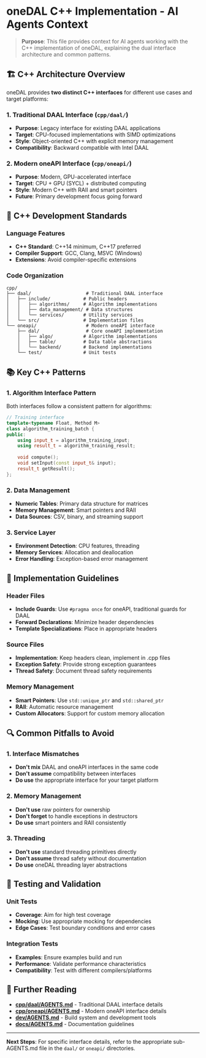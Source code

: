 # oneDAL C++ Implementation - AI Agents Context

> **Purpose**: This file provides context for AI agents working with the C++ implementation of oneDAL, explaining the dual interface architecture and common patterns.

## 🏗️ C++ Architecture Overview

oneDAL provides **two distinct C++ interfaces** for different use cases and target platforms:

### 1. Traditional DAAL Interface (`cpp/daal/`)
- **Purpose**: Legacy interface for existing DAAL applications
- **Target**: CPU-focused implementations with SIMD optimizations
- **Style**: Object-oriented C++ with explicit memory management
- **Compatibility**: Backward compatible with Intel DAAL

### 2. Modern oneAPI Interface (`cpp/oneapi/`)
- **Purpose**: Modern, GPU-accelerated interface
- **Target**: CPU + GPU (SYCL) + distributed computing
- **Style**: Modern C++ with RAII and smart pointers
- **Future**: Primary development focus going forward

## 🔧 C++ Development Standards

### Language Features
- **C++ Standard**: C++14 minimum, C++17 preferred
- **Compiler Support**: GCC, Clang, MSVC (Windows)
- **Extensions**: Avoid compiler-specific extensions

### Code Organization
```
cpp/
├── daal/                    # Traditional DAAL interface
│   ├── include/            # Public headers
│   │   ├── algorithms/     # Algorithm implementations
│   │   ├── data_management/ # Data structures
│   │   └── services/       # Utility services
│   └── src/                # Implementation files
└── oneapi/                  # Modern oneAPI interface
    ├── dal/                 # Core oneAPI implementation
    │   ├── algo/           # Algorithm implementations
    │   ├── table/          # Data table abstractions
    │   └── backend/        # Backend implementations
    └── test/               # Unit tests
```

## 📚 Key C++ Patterns

### 1. Algorithm Interface Pattern
Both interfaces follow a consistent pattern for algorithms:

```cpp
// Training interface
template<typename Float, Method M>
class algorithm_training_batch {
public:
    using input_t = algorithm_training_input;
    using result_t = algorithm_training_result;
    
    void compute();
    void setInput(const input_t& input);
    result_t getResult();
};
```

### 2. Data Management
- **Numeric Tables**: Primary data structure for matrices
- **Memory Management**: Smart pointers and RAII
- **Data Sources**: CSV, binary, and streaming support

### 3. Service Layer
- **Environment Detection**: CPU features, threading
- **Memory Services**: Allocation and deallocation
- **Error Handling**: Exception-based error management

## 🎯 Implementation Guidelines

### Header Files
- **Include Guards**: Use `#pragma once` for oneAPI, traditional guards for DAAL
- **Forward Declarations**: Minimize header dependencies
- **Template Specializations**: Place in appropriate headers

### Source Files
- **Implementation**: Keep headers clean, implement in .cpp files
- **Exception Safety**: Provide strong exception guarantees
- **Thread Safety**: Document thread safety requirements

### Memory Management
- **Smart Pointers**: Use `std::unique_ptr` and `std::shared_ptr`
- **RAII**: Automatic resource management
- **Custom Allocators**: Support for custom memory allocation

## 🔍 Common Pitfalls to Avoid

### 1. Interface Mismatches
- **Don't mix** DAAL and oneAPI interfaces in the same code
- **Don't assume** compatibility between interfaces
- **Do use** the appropriate interface for your target platform

### 2. Memory Management
- **Don't use** raw pointers for ownership
- **Don't forget** to handle exceptions in destructors
- **Do use** smart pointers and RAII consistently

### 3. Threading
- **Don't use** standard threading primitives directly
- **Don't assume** thread safety without documentation
- **Do use** oneDAL threading layer abstractions

## 🧪 Testing and Validation

### Unit Tests
- **Coverage**: Aim for high test coverage
- **Mocking**: Use appropriate mocking for dependencies
- **Edge Cases**: Test boundary conditions and error cases

### Integration Tests
- **Examples**: Ensure examples build and run
- **Performance**: Validate performance characteristics
- **Compatibility**: Test with different compilers/platforms

## 📖 Further Reading

- **[cpp/daal/AGENTS.md](daal/AGENTS.md)** - Traditional DAAL interface details
- **[cpp/oneapi/AGENTS.md](oneapi/AGENTS.md)** - Modern oneAPI interface details
- **[dev/AGENTS.md](../dev/AGENTS.md)** - Build system and development tools
- **[docs/AGENTS.md](../docs/AGENTS.md)** - Documentation guidelines

---

**Next Steps**: For specific interface details, refer to the appropriate sub-AGENTS.md file in the `daal/` or `oneapi/` directories.

